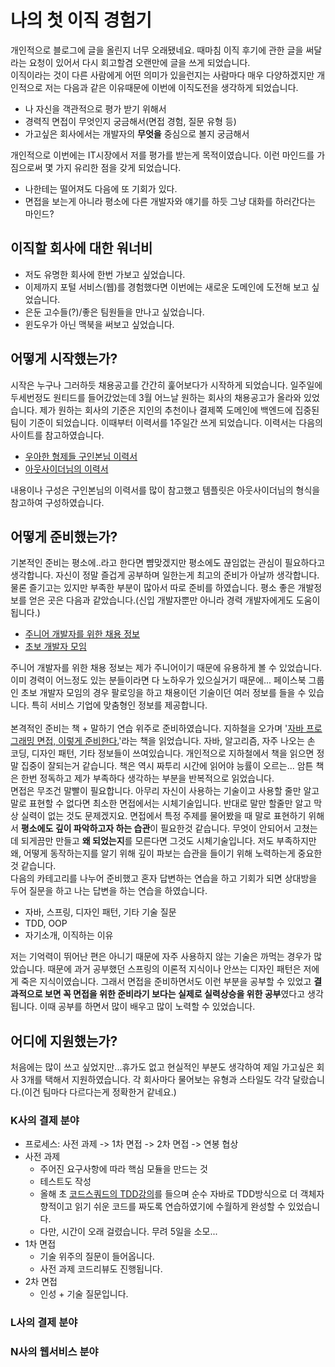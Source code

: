 # 나의 첫 이직 경험기
개인적으로 블로그에 글을 올린지 너무 오래됐네요. 때마침 이직 후기에 관한 글을 써달라는 요청이 있어서 다시 회고할겸 오랜만에 글을 쓰게 되었습니다.
<br/> 
이직이라는 것이 다른 사람에게 어떤 의미가 있을런지는 사람마다 매우 다양하겠지만 개인적으로 저는 다음과 같은 이유때문에 이번에 이직도전을 생각하게 되었습니다.

- 나 자신을 객관적으로 평가 받기 위해서
- 경력직 면접이 무엇인지 궁금해서(면접 경험, 질문 유형 등)
- 가고싶은 회사에서는 개발자의 **무엇을** 중심으로 볼지 궁금해서

개인적으로 이번에는 IT시장에서 저를 평가를 받는게 목적이였습니다. 이런 마인드를 가짐으로써 몇 가지 유리한 점을 갖게 되었습니다.

- 나한테는 떨어져도 다음에 또 기회가 있다.
- 면접을 보는게 아니라 평소에 다른 개발자와 얘기를 하듯 그냥 대화를 하러간다는 마인드?

## 이직할 회사에 대한 워너비
- 저도 유명한 회사에 한번 가보고 싶었습니다.
- 이제까지 포털 서비스(웹)를 경험했다면 이번에는 새로운 도메인에 도전해 보고 싶었습니다.
- 은둔 고수들(?)/좋은 팀원들을 만나고 싶었습니다.
- 윈도우가 아닌 맥북을 써보고 싶었습니다.

## 어떻게 시작했는가?
시작은 누구나 그러하듯 채용공고를 간간히 훑어보다가 시작하게 되었습니다. 일주일에 두세번정도 원티드를 들어갔었는데 3월 어느날 원하는 회사의 채용공고가 올라와 있었습니다. 
제가 원하는 회사의 기준은 지인의 추천이나 결제쪽 도메인에 백엔드에 집중된 팀이 기준이 되었습니다. 이때부터 이력서를 1주일간 쓰게 되었습니다. 이력서는 다음의 사이트를 참고하였습니다.

- [우아한 형제들 구인본님 이력서](http://woowabros.github.io/experience/2017/07/17/resume.html)
- [아웃사이더님의 이력서](https://blog.outsider.ne.kr/1234)

내용이나 구성은 구인본님의 이력서를 많이 참고했고 템플릿은 아웃사이더님의 형식을 참고하여 구성하였습니다. 

## 어떻게 준비했는가?
기본적인 준비는 평소에..라고 한다면 뺨맞겠지만 평소에도 끊임없는 관심이 필요하다고 생각합니다. 자신이 정말 즐겁게 공부하며 일한는게 최고의 준비가 아날까 생각합니다. 
물론 즐기고는 있지만 부족한 부분이 많아서 따로 준비를 하였습니다. 평소 좋은 개발정보를 얻은 곳은 다음과 같았습니다.(신입 개발자뿐만 아니라 경력 개발자에게도 도움이 됩니다.)

- [주니어 개발자를 위한 채용 정보](https://github.com/jojoldu/junior-recruit-scheduler/blob/master/README.md)
- [초보 개발자 모임](https://www.facebook.com/devbeginner/)

주니어 개발자를 위한 채용 정보는 제가 주니어이기 때문에 유용하게 볼 수 있었습니다. 이미 경력이 어느정도 있는 분들이라면 다 노하우가 있으실거기 때문에...
페이스북 그룹인 초보 개발자 모임의 경우 팔로잉을 하고 채용이던 기술이던 여러 정보를 들을 수 있습니다. 특히 서비스 기업에 맞춤형인 정보를 제공합니다. 
<br/><br/>
본격적인 준비는 책 + 말하기 연습 위주로 준비하였습니다. 지하철을 오가며 '[자바 프로그래밍 면접, 이렇게 준비한다.](http://www.yes24.com/24/Goods/15860760?Acode=101)'라는 책을 읽었습니다. 
자바, 알고리즘, 자주 나오는 손 코딩, 디자인 패턴, 기타 정보들이 쓰여있습니다. 개인적으로 지하철에서 책을 읽으면 정말 집중이 잘되는거 같습니다. 책은 역시 짜투리 시간에 읽어야 능률이 오르는...
암튼 책은 한번 정독하고 제가 부족하다 생각하는 부분을 반복적으로 읽었습니다.
<br/>
면접은 무조건 말빨이 필요합니다. 아무리 자신이 사용하는 기술이고 사용할 줄만 알고 말로 표현할 수 없다면 최소한 면접에서는 시체기술입니다. 반대로 말만 할줄만 알고 막상 실력이 없는 것도 문제겠지요. 
면접에서 특정 주제를 물어봤을 때 말로 표현하기 위해서 **평소에도 깊이 파악하고자 하는 습관**이 필요한것 같습니다. 무엇이 안되어서 고쳤는데 되게끔만 만들고 **왜 되었는지**를 모른다면 그것도 시체기술입니다. 
저도 부족하지만 왜, 어떻게 동작하는지를 알기 위해 깊이 파보는 습관을 들이기 위해 노력하는게 중요한것 같습니다.
<br/>
다음의 카테고리를 나누어 준비했고 혼자 답변하는 연습을 하고 기회가 되면 상대방을 두어 질문을 하고 나는 답변을 하는 연습을 하였습니다.

- 자바, 스프링, 디자인 패턴, 기타 기술 질문
- TDD, OOP
- 자기소개, 이직하는 이유

저는 기억력이 뛰어난 편은 아니기 때문에 자주 사용하지 않는 기술은 까먹는 경우가 많았습니다. 때문에 과거 공부했던 스프링의 이론적 지식이나 안쓰는 디자인 패턴은 저에게 죽은 지식이였습니다. 
그래서 면접을 준비하면서도 이런 부분을 공부할 수 있었고 **결과적으로 보면 꼭 면접을 위한 준비라기 보다는 실제로 실력상승을 위한 공부**였다고 생각됩니다. 
이때 공부를 하면서 많이 배우고 많이 노력할 수 있었습니다.

## 어디에 지원했는가?
처음에는 많이 쓰고 싶었지만...휴가도 없고 현실적인 부분도 생각하여 제일 가고싶은 회사 3개를 택해서 지원하였습니다. 각 회사마다 물어보는 유형과 스타일도 각각 달랐습니다.(이건 팀마다 다르다는게 정확한거 같네요.)

### K사의 결제 분야
- 프로세스: 사전 과제 -> 1차 면접 -> 2차 면접 -> 연봉 협상
- 사전 과제
    - 주어진 요구사항에 따라 핵심 모듈을 만드는 것
    - 테스트도 작성
    - 올해 초 [코드스쿼드의 TDD강의]()를 들으며 순수 자바로 TDD방식으로 더 객체자향적이고 읽기 쉬운 코드를 짜도록 연습하였기에 수월하게 완성할 수 있었습니다.
    - 다만, 시간이 오래 걸렸습니다. 무려 5일을 소모...
- 1차 면접
    - 기술 위주의 질문이 들어옵니다.
    - 사전 과제 코드리뷰도 진행됩니다.
- 2차 면접
    - 인성 + 기술 질문입니다. 

### L사의 결제 분야


### N사의 웹서비스 분야


